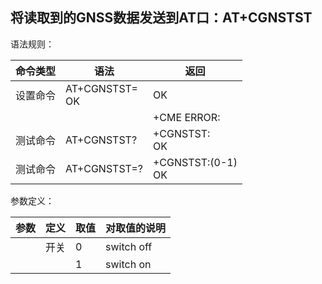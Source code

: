 ## 将读取到的GNSS数据发送到AT口：AT+CGNSTST

语法规则：

| 命令类型 | 语法                     | 返回                   |
| -------- | ------------------------ | ---------------------- |
| 设置命令 | AT+CGNSTST=<mode> <br>OK | OK                     |
|          |                          | +CME ERROR:<err>       |
| 测试命令 | AT+CGNSTST?              | +CGNSTST:<mode> <br>OK |
| 测试命令 | AT+CGNSTST=?             | +CGNSTST:(0-1) <br>OK  |

 

参数定义：

| 参数   | 定义 | 取值 | 对取值的说明 |
| ------ | ---- | ---- | ------------ |
| <mode> | 开关 | 0    | switch off   |
|        |      | 1    | switch on    |
